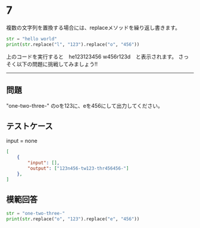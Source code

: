 # 7

複数の文字列を置換する場合には、replaceメソッドを繰り返し書きます。
```python
str = "hello world"
print(str.replace("l", "123").replace("o", "456"))
```
上のコードを実行すると　he123123456 w456r123d　と表示されます。
さっそく以下の問題に挑戦してみましょう!!

---
## 問題

"one-two-three-" のoを123に、eを456にして出力してください。

## テストケース
input = none
```json
[
	{
		"input": [],
		"output": ["123n456-tw123-thr456456-"]
  	},
]
```

## 模範回答
```python
str = "one-two-three-"
print(str.replace("o", "123").replace("e", "456"))
```